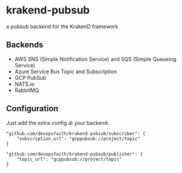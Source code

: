 # krakend-pubsub
a pubsub backend for the KrakenD framework

## Backends

- AWS SNS (Simple Notification Service) and SQS (Simple Queueing Service)
- Azure Service Bus Topic and Subscription
- GCP PubSub
- NATS.io
- RabbitMQ 

## Configuration

Just add the extra config at your backend:

```
"github.com/devopsfaith/krakend-pubsub/subscriber": {
	"subscription_url": "gcppubsub://project/topic"
}
```
```
"github.com/devopsfaith/krakend-pubsub/publisher": {
	"topic_url": "gcppubsub://project/topic"
}
```
